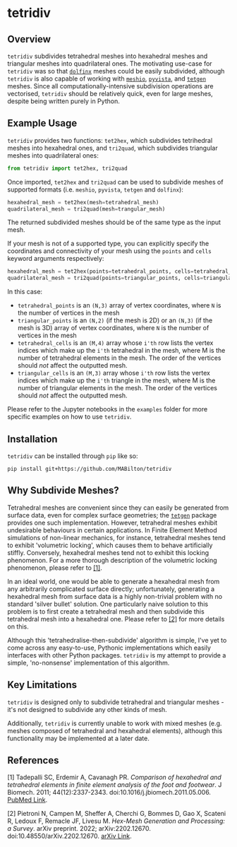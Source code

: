 # tetridiv

## Overview

`tetridiv` subdivides tetrahedral meshes into hexahedral meshes and triangular meshes into quadrilateral ones. The motivating use-case for `tetridiv` was so that [`dolfinx`](https://github.com/FEniCS/dolfinx) meshes could be easily subdivided, although `tetridiv` is also capable of working with [`meshio`](https://github.com/nschloe/meshio), [`pyvista`](https://github.com/pyvista/pyvista), and [`tetgen`](https://github.com/pyvista/tetgen) meshes. Since all computationally-intensive subdivision operations are vectorised, `tetridiv` should be relatively quick, even for large meshes, despite being written purely in Python.

## Example Usage

`tetridiv` provides two functions: `tet2hex`, which subdivides tetrihedral meshes into hexahedral ones, and `tri2quad`, which subdivides triangular meshes into quadrilateral ones:
```python
from tetridiv import tet2hex, tri2quad
```
Once imported, `tet2hex` and `tri2quad` can be used to subdivide meshes of supported formats (i.e. `meshio`, `pyvista`, `tetgen` and `dolfinx`):
```python
hexahedral_mesh = tet2hex(mesh=tetrahedral_mesh)
quadrilateral_mesh = tri2quad(mesh=trangular_mesh)
```
The returned subdivided meshes should be of the same type as the input mesh.

If your mesh is not of a supported type, you can explicitly specify the coordinates and connectivity of your mesh using the `points` and `cells` keyword arguments respectively:
```python
hexahedral_mesh = tet2hex(points=tetrahedral_points, cells=tetrahedral_cells)
quadrilateral_mesh = tri2quad(points=triangular_points, cells=triangular_cells)
```
In this case:
- `tetrahedral_points` is an `(N,3)` array of vertex coordinates, where `N` is the number of vertices in the mesh
- `triangular_points` is an `(N,2)` (if the mesh is 2D) or an  `(N,3)` (if the mesh is 3D) array of vertex coordinates, where `N` is the number of vertices in the mesh
- `tetrahedral_cells` is an `(M,4)` array whose `i'th` row lists the vertex indices which make up the `i'th` tetrahedral in the mesh, where M is the number of tetrahedral elements in the mesh. The order of the vertices should *not* affect the outputted mesh.
- `triangular_cells` is an `(M,3)` array whose `i'th` row lists the vertex indices which make up the `i'th` triangle in the mesh, where M is the number of triangular elements in the mesh. The order of the vertices should *not* affect the outputted mesh.

Please refer to the Jupyter notebooks in the `examples` folder for more specific examples on how to use `tetridiv`.

## Installation

`tetridiv` can be installed through `pip` like so:
```
pip install git+https://github.com/MABilton/tetridiv
```

## Why Subdivide Meshes?

Tetrahedral meshes are convenient since they can easily be generated from surface data, even for complex surface geometries; the [`tetgen`](https://github.com/pyvista/tetgen) package provides one such implementation. However, tetrahedral meshes exhibit undesirable behaviours in certain applications. In Finite Element Method simulations of non-linear mechanics, for instance, tetrahedral meshes tend to exhibit 'volumetric locking', which causes them to behave artificially stiffly. Conversely, hexahedral meshes tend not to exhibit this locking phenomenon. For a more thorough description of the volumetric locking phenomenon, please refer to [[1]](#1).

In an ideal world, one would be able to generate a hexahedral mesh from any arbitrarily complicated surface directly; unfortunately, generating a hexahedral mesh from surface data is a highly non-trivial problem with no standard 'silver bullet' solution. One particularly naive solution to this problem is to first create a tetrahedral mesh and then subdivide this tetrahedral mesh into a hexahedral one. Please refer to [[2]](#2) for more details on this.

Although this 'tetrahedralise-then-subdivide' algorithm is simple, I've yet to come across any easy-to-use, Pythonic implementations which easily interfaces with other Python packages. `tetridiv` is my attempt to provide a simple, 'no-nonsense' implementation of this algorithm.

## Key Limitations

`tetridiv` is designed only to subdivide tetrahedral and triangular meshes - it's not designed to subdivide any other kinds of mesh.

Additionally, `tetridiv` is currently unable to work with mixed meshes (e.g. meshes composed of tetrahedral and hexahedral elements), although this functionality may be implemented at a later date.

## References

<a id="1">[1]</a> 
Tadepalli SC, Erdemir A, Cavanagh PR. *Comparison of hexahedral and tetrahedral elements in finite element analysis of the foot and footwear*. J Biomech. 2011; 44(12):2337-2343. doi:10.1016/j.jbiomech.2011.05.006. [PubMed Link](https://pubmed.ncbi.nlm.nih.gov/21742332/).

<a id="2">[2]</a> 
Pietroni N, Campen M, Sheffer A, Cherchi G, Bommes D, Gao X, Scateni R, Ledoux F, Remacle JF, Livesu M. *Hex-Mesh Generation and Processing: a Survey*. arXiv preprint. 2022; arXiv:2202.12670. doi:10.48550/arXiv.2202.12670. [arXiv Link](https://arxiv.org/abs/2202.12670).
